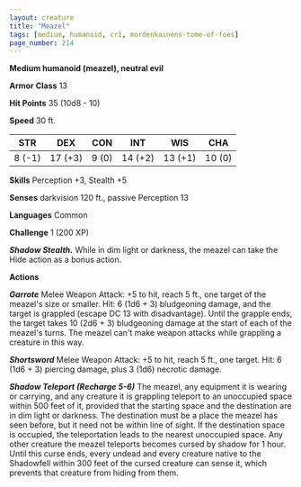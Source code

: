 ```yaml
---
layout: creature
title: "Meazel"
tags: [medium, humanoid, cr1, mordenkainens-tome-of-foes]
page_number: 214
---
```


**Medium humanoid (meazel), neutral evil**

**Armor Class** 13

**Hit Points** 35  (10d8 - 10)

**Speed** 30 ft.

|   STR   |   DEX   |   CON   |   INT   |   WIS   |   CHA   |
|:-------:|:-------:|:-------:|:-------:|:-------:|:-------:|
| 8 (-1) | 17 (+3) | 9 (0) | 14 (+2) | 13 (+1) | 10 (0) |

**Skills** Perception +3, Stealth +5

**Senses** darkvision 120 ft., passive Perception 13

**Languages** Common

**Challenge** 1 (200 XP)

***Shadow Stealth.*** While in dim light or darkness, the meazel can take the Hide action as a bonus action.

**Actions**

***Garrote*** Melee Weapon Attack: +5 to hit, reach 5 ft., one target of the meazel's size or smaller. Hit: 6 (1d6 + 3) bludgeoning damage, and the target is grappled (escape DC 13 with disadvantage). Until the grapple ends, the target takes 10 (2d6 + 3) bludgeoning damage at the start of each of the meazel's turns. The meazel can't make weapon attacks while grappling a creature in this way.

***Shortsword*** Melee Weapon Attack: +5 to hit, reach 5 ft., one target. Hit: 6 (1d6 + 3) piercing damage, plus 3 (1d6) necrotic damage.

***Shadow Teleport (Recharge 5-6)*** The meazel, any equipment it is wearing or carrying, and any creature it is grappling teleport to an unoccupied space within 500 feet of it, provided that the starting space and the destination are in dim light or darkness. The destination must be a place the meazel has seen before, but it need not be within line of sight. If the destination space is occupied, the teleportation leads to the nearest unoccupied space.
Any other creature the meazel teleports becomes cursed by shadow for 1 hour. Until this curse ends, every undead and every creature native to the Shadowfell within 300 feet of the cursed creature can sense it, which prevents that creature from hiding from them.